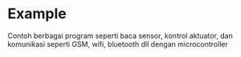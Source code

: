 # Example
Contoh berbagai program seperti baca sensor, kontrol aktuator, dan komunikasi seperti GSM, wifi, bluetooth dll dengan microcontroller
